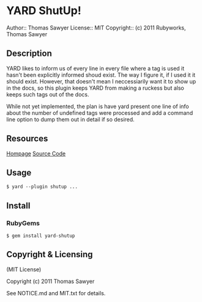 # YARD ShutUp!

Author:: Thomas Sawyer
License:: MIT
Copyright:: (c) 2011 Rubyworks, Thomas Sawyer


## Description

YARD likes to inform us of every line in every file where
a tag is used it hasn't been explicitly informed shoud
exist. The way I figure it, if I used it it should exist.
However, that doesn't mean I neccessiarily want it to
show up in the docs, so this plugin keeps YARD from making
a ruckess but also keeps such tags out of the docs.

While not yet implemented, the plan is have yard present
one line of info about the number of undefined tags were
processed and add a command line option to dump them
out in detail if so desired.


## Resources

[Hompage](http://rubyworks.github.com/yard-shutup)
[Source Code](http://githubc.com/rubyworks/yard-shutup)


## Usage

    $ yard --plugin shutup ...


## Install

### RubyGems

    $ gem install yard-shutup


## Copyright & Licensing

(MIT License)

Copyright (c) 2011 Thomas Sawyer

See NOTICE.md and MIT.txt for details.

